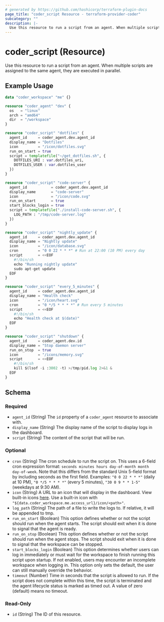 ```yaml
---
# generated by https://github.com/hashicorp/terraform-plugin-docs
page_title: "coder_script Resource - terraform-provider-coder"
subcategory: ""
description: |-
  Use this resource to run a script from an agent. When multiple scripts are assigned to the same agent, they are executed in parallel.
---
```


# coder_script (Resource)

Use this resource to run a script from an agent. When multiple scripts are assigned to the same agent, they are executed in parallel.

## Example Usage

```terraform
data "coder_workspace" "me" {}

resource "coder_agent" "dev" {
  os   = "linux"
  arch = "amd64"
  dir  = "/workspace"
}

resource "coder_script" "dotfiles" {
  agent_id     = coder_agent.dev.agent_id
  display_name = "Dotfiles"
  icon         = "/icon/dotfiles.svg"
  run_on_start = true
  script = templatefile("~/get_dotfiles.sh", {
    DOTFILES_URI : var.dotfiles_uri,
    DOTFILES_USER : var.dotfiles_user
  })
}

resource "coder_script" "code-server" {
  agent_id           = coder_agent.dev.agent_id
  display_name       = "code-server"
  icon               = "/icon/code.svg"
  run_on_start       = true
  start_blocks_login = true
  script = templatefile("./install-code-server.sh", {
    LOG_PATH : "/tmp/code-server.log"
  })
}

resource "coder_script" "nightly_update" {
  agent_id     = coder_agent.dev.agent_id
  display_name = "Nightly update"
  icon         = "/icon/database.svg"
  cron         = "0 0 22 * * *" # Run at 22:00 (10 PM) every day
  script       = <<EOF
    #!/bin/sh
    echo "Running nightly update"
    sudo apt-get update
  EOF
}

resource "coder_script" "every_5_minutes" {
  agent_id     = coder_agent.dev.agent_id
  display_name = "Health check"
  icon         = "/icon/heart.svg"
  cron         = "0 */5 * * * *" # Run every 5 minutes
  script       = <<EOF
    #!/bin/sh
    echo "Health check at $(date)"
  EOF
}

resource "coder_script" "shutdown" {
  agent_id     = coder_agent.dev.id
  display_name = "Stop daemon server"
  run_on_stop  = true
  icon         = "/icons/memory.svg"
  script       = <<EOF
    #!/bin/sh 
    kill $(lsof -i :3002 -t) >/tmp/pid.log 2>&1 &
  EOF
}
```

<!-- schema generated by tfplugindocs -->
## Schema

### Required

- `agent_id` (String) The `id` property of a `coder_agent` resource to associate with.
- `display_name` (String) The display name of the script to display logs in the dashboard.
- `script` (String) The content of the script that will be run.

### Optional

- `cron` (String) The cron schedule to run the script on. This uses a 6-field cron expression format: `seconds minutes hours day-of-month month day-of-week`. Note that this differs from the standard Unix 5-field format by including seconds as the first field. Examples: `"0 0 22 * * *"` (daily at 10 PM), `"0 */5 * * * *"` (every 5 minutes), `"30 0 9 * * 1-5"` (weekdays at 9:30 AM).
- `icon` (String) A URL to an icon that will display in the dashboard. View built-in icons [here](https://github.com/coder/coder/tree/main/site/static/icon). Use a built-in icon with `"${data.coder_workspace.me.access_url}/icon/<path>"`.
- `log_path` (String) The path of a file to write the logs to. If relative, it will be appended to tmp.
- `run_on_start` (Boolean) This option defines whether or not the script should run when the agent starts. The script should exit when it is done to signal that the agent is ready.
- `run_on_stop` (Boolean) This option defines whether or not the script should run when the agent stops. The script should exit when it is done to signal that the workspace can be stopped.
- `start_blocks_login` (Boolean) This option determines whether users can log in immediately or must wait for the workspace to finish running this script upon startup. If not enabled, users may encounter an incomplete workspace when logging in. This option only sets the default, the user can still manually override the behavior.
- `timeout` (Number) Time in seconds that the script is allowed to run. If the script does not complete within this time, the script is terminated and the agent lifecycle status is marked as timed out. A value of zero (default) means no timeout.

### Read-Only

- `id` (String) The ID of this resource.
